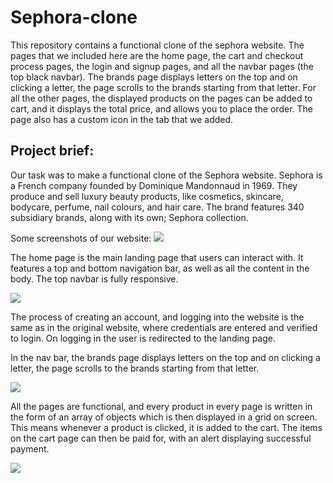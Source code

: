<h1>Sephora-clone</h1>

<p>This repository contains a functional clone of the sephora website. The pages that we included here are the home page, the cart and checkout process pages, the login and signup pages, and all the navbar pages (the top black navbar). The brands page displays letters on the top and on clicking a letter, the page scrolls to the brands starting from that letter. For all the other pages, the displayed products on the pages can be added to cart, and it displays the total price, and allows you to place the order. The page also has a custom icon in the tab that we added.<p>

<h2>Project brief:</h2>

Our task was to make a functional clone of the Sephora website. Sephora is a French company founded by Dominique Mandonnaud in 1969. They produce and sell luxury beauty products, like cosmetics, skincare, bodycare, perfume, nail colours, and hair care. The brand features 340 subsidiary brands, along with its own; Sephora collection.

Some screenshots of our website:
<img src="https://miro.medium.com/max/875/0*mWuJP-4tUog6gf1b"/>


The home page is the main landing page that users can interact with. It features a top and bottom navigation bar, as well as all the content in the body. The top navbar is fully responsive.

<img src="https://miro.medium.com/max/875/0*xSFJlCchc2prj_S0"/>


The process of creating an account, and logging into the website is the same as in the original website, where credentials are entered and verified to login. On logging in the user is redirected to the landing page.


In the nav bar, the brands page displays letters on the top and on clicking a letter, the page scrolls to the brands starting from that letter.

<img src="https://miro.medium.com/max/875/0*7X93S371w-HeuX5f"/>

All the pages are functional, and every product in every page is written in the form of an array of objects which is then displayed in a grid on screen. This means whenever a product is clicked, it is added to the cart. The items on the cart page can then be paid for, with an alert displaying successful payment.

<img src="https://miro.medium.com/max/875/0*kBY6EWQdz5ro5TFR"/>
